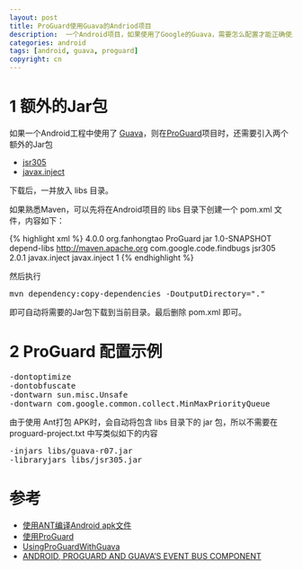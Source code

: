 ```yaml
---
layout: post
title: ProGuard使用Guava的Andriod项目
description:  一个Android项目，如果使用了Google的Guava，需要怎么配置才能正确使用ProGuard
categories: android
tags: [android, guava, proguard]
copyright: cn
---
```


# 1 额外的Jar包

如果一个Android工程中使用了 [Guava](https://code.google.com/p/guava-libraries)，则在[ProGuard](http://sourceforge.net/projects/proguard/)项目时，还需要引入两个额外的Jar包

* [jsr305](http://repo1.maven.org/maven2/com/google/code/findbugs/jsr305/2.0.1/jsr305-2.0.1.jar)
* [javax.inject](http://repo1.maven.org/maven2/javax/inject/javax.inject/1/javax.inject-1.jar)

下载后，一并放入 libs 目录。


如果熟悉Maven，可以先将在Android项目的 libs 目录下创建一个 pom.xml 文件，内容如下：

{% highlight xml %}
<project xmlns="http://maven.apache.org/POM/4.0.0" xmlns:xsi="http://www.w3.org/2001/XMLSchema-instance"
  xsi:schemaLocation="http://maven.apache.org/POM/4.0.0 http://maven.apache.org/maven-v4_0_0.xsd">
    <modelVersion>4.0.0</modelVersion>
    <groupId>org.fanhongtao</groupId>
    <artifactId>ProGuard</artifactId>
    <packaging>jar</packaging>
    <version>1.0-SNAPSHOT</version>
    <name>depend-libs</name>
    <url>http://maven.apache.org</url>
    <dependencies>
        <dependency>
            <groupId>com.google.code.findbugs</groupId>
            <artifactId>jsr305</artifactId>
            <version>2.0.1</version>
        </dependency>
        <dependency>
            <groupId>javax.inject</groupId>
            <artifactId>javax.inject</artifactId>
            <version>1</version>
        </dependency>
    </dependencies>
</project>
{% endhighlight %}

然后执行 
<pre>
mvn dependency:copy-dependencies -DoutputDirectory="."
</pre>

即可自动将需要的Jar包下载到当前目录。最后删除 pom.xml 即可。

# 2 ProGuard 配置示例

<pre>
-dontoptimize
-dontobfuscate
-dontwarn sun.misc.Unsafe
-dontwarn com.google.common.collect.MinMaxPriorityQueue
</pre>

由于使用 Ant打包 APK时，会自动将包含 libs 目录下的 jar 包，所以不需要在 proguard-project.txt 中写类似如下的内容
<pre>
-injars libs/guava-r07.jar
-libraryjars libs/jsr305.jar
</pre>

# 参考
* [使用ANT编译Android apk文件](/2012/02/17/build-apk-with-ant.html)
* [使用ProGuard](/2013/09/09/using-proguard.html)
* [UsingProGuardWithGuava](https://code.google.com/p/guava-libraries/wiki/UsingProGuardWithGuava)
* [ANDROID, PROGUARD AND GUAVA’S EVENT BUS COMPONENT](http://www.marvinlabs.com/2013/01/22/android-proguard-and-guavas-event-bus-component/)
